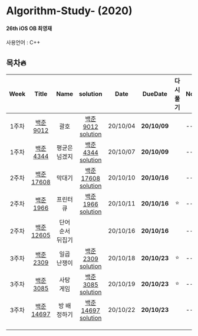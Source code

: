 # Algorithm-Study- (2020)

#### 26th iOS OB 최영재

사용언어 : C++

## 목차🔥

| Week  | Title | Name | solution | Date | DueDate | 다시풀기 | Note |
| :--: | :---: | :------: | :--: | :-----: | :--: | :--: | ---- |
| 1주차 | [백준 9012](https://www.acmicpc.net/problem/9012) | 괄호 | [백준 9012 solution](https://github.com/realwhyjay/Algorithm-Study-2020/blob/main/Baekjoon%209012/9012.md) | 20/10/04 | **20/10/09** |  | -- |
| 1주차 | [백준 4344](https://www.acmicpc.net/problem/4344) | 평균은 넘겠지 | [백준 4344 solution](https://github.com/realwhyjay/Algorithm-Study-2020/blob/main/Baekjoon%204344/4344.md) | 20/10/07 | **20/10/09** |  | -- |
| 2주차 | [백준 17608](https://www.acmicpc.net/problem/17608) | 막대기 | [백준 17608 solution](https://github.com/realwhyjay/Algorithm-Study-2020/blob/main/2Week%20-%20Baekjoon%2017608/17608.md) | 20/10/10 | **20/10/16** |  | -- |
| 2주차 | [백준 1966](https://www.acmicpc.net/problem/1966) | 프린터 큐 | [백준 1966 solution](https://github.com/realwhyjay/Algorithm-Study-2020/blob/main/2Week%20-%20Baekjoon%201966/1966.md) | 20/10/11 | **20/10/16** | :star: | -- |
| 2주차 | [백준 12605](https://www.acmicpc.net/problem/1966) | 단어 순서 뒤집기 |  | 20/10/16 | **20/10/16** |  | -- |
| 3주차 | [백준 2309](https://www.acmicpc.net/problem/2309) | 일곱 난쟁이 | [백준 2309 solution](https://github.com/realwhyjay/Algorithm-Study-2020/blob/main/3Week%20-%20Baekjoon%202309/2039.md) | 20/10/18 | **20/10/23** | :star: | -- |
| 3주차 | [백준 3085](https://www.acmicpc.net/problem/3085) | 사탕 게임 | [백준 3085 solution](https://github.com/realwhyjay/Algorithm-Study-2020/blob/main/3Week%20-%20Baekjoon%203085/3085.md) | 20/10/19 | **20/10/23** | :star: | -- |
| 3주차 | [백준 14697](https://www.acmicpc.net/problem/14697) | 방 배정하기 | [백준 14697 solution](https://github.com/realwhyjay/Algorithm-Study-2020/blob/main/3Week%20-%20Baekjoon%2014697/14697.md) | 20/10/22 | **20/10/23** | | -- |
|  | | | | | | | |
|  | | | | | | | |
|  | | | | | | | |

